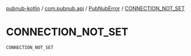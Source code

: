 [pubnub-kotlin](../../index.md) / [com.pubnub.api](../index.md) / [PubNubError](index.md) / [CONNECTION_NOT_SET](./-c-o-n-n-e-c-t-i-o-n_-n-o-t_-s-e-t.md)

# CONNECTION_NOT_SET

`CONNECTION_NOT_SET`